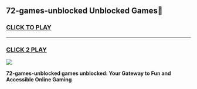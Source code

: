 
## 72-games-unblocked Unblocked Games👋
<h3>
<a href="https://news.freeplayer.one?title=72-games-unblocked&ref=16F">CLICK TO PLAY</a></h3>
<hr>

<h3>
<a href="https://news.freeplayer.one?title=72-games-unblocked&ref=16F">CLICK 2 PLAY</a>
  
</h3>

<a href="https://news.freeplayer.one?title=72-games-unblocked&ref=16F/"><img src="https://clearcache.store/games.png"></a>


**72-games-unblocked games unblocked: Your Gateway to Fun and Accessible Online Gaming**
